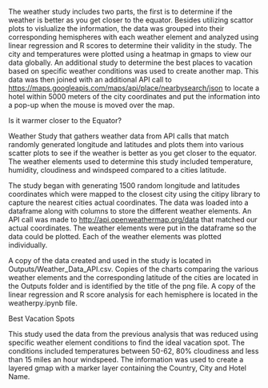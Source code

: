 The weather study includes two parts, the first is to determine if the weather is better as you get closer to the equator.  Besides utilizing scattor plots to vislualize the information, the data was grouped into their corresponding hemispheres with each weather element and analyzed using linear regression and R scores to determine their validity in the study. The city and temperatures were plotted using a heatmap in gmaps to view our data globally.  An additional study to determine the best places to vacation based on specific weather conditions was used to create another map.  This data was then joined with an additional API call to https://maps.googleapis.com/maps/api/place/nearbysearch/json to locate a hotel within 5000 meters of the city coordinates and put the information into a pop-up when the mouse is moved over the map.  

Is it warmer closer to the Equator?

Weather Study that gathers weather data from API calls that match randomly generated longitude and latitudes and plots them into various scatter plots to see if the weather is better as you get closer to the equator.  The weather elements used to determine this study included temperature, humidity, cloudiness and windspeed compared to a cities latitude.  

The study began with generating 1500 random longitude and latitudes coordinates which were mapped to the closest city using the citipy library to capture the nearest cities actual coordinates. The data was loaded into a dataframe along with columns to store the different weather elements.  An API call was made to http://api.openweathermap.org/data that matched our actual coordinates.  The weather elements were put in the dataframe so the data could be plotted.  Each of the weather elements was plotted individually.

A copy of the data created and used in the study is located in Outputs/Weather_Data_API.csv.   Copies of the charts comparing the various weather elements and the corresponding latitude of the cities are located in the Outputs folder and is identified by the title of the png file. A copy of the linear regression and R score analysis for each hemisphere is located in the weatherpy.ipynb file.

Best Vacation Spots 

This study used the data from the previous analysis that was reduced using specific weather element conditions to find the ideal vacation spot.  The conditions included temperatures between 50-62, 80% cloudiness and less than 15 miles an hour windspeed. The information was used to create a layered gmap with a marker layer containing the Country, City and Hotel Name.


